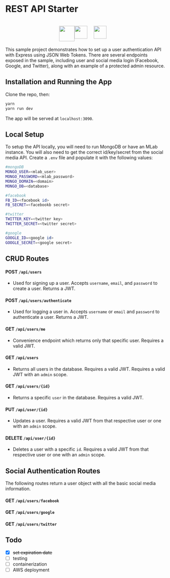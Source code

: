 # REST API Starter
<br/>
<div style='display: flex; justify-content:center;' align-items:'center' ><img height='48px'  src="https://camo.githubusercontent.com/fc61dcbdb7a6e49d3adecc12194b24ab20dfa25b/68747470733a2f2f692e636c6f756475702e636f6d2f7a6659366c4c376546612d3330303078333030302e706e67"
/> <img height='40px'  src="https://s3.amazonaws.com/media-p.slid.es/uploads/364542/images/2393032/Capture_d_e_cran_2016-03-27_a__18.39.05.png"
/>&nbsp;&nbsp;&nbsp;&nbsp;&nbsp;<img height='40px' src="http://passportjs.org/images/PassportJS.svg"
/>&nbsp;&nbsp;&nbsp;&nbsp;&nbsp;
</div>
<br/>
This sample project demonstrates how to set up a user authentication API with Express using JSON Web Tokens. There are several endpoints exposed in the sample, including user and social media login (Facebook, Google, and Twitter), along with an example of a protected admin resource.


## Installation and Running the App
Clone the repo, then:

```bash
yarn
yarn run dev
```

The app will be served at `localhost:3090`.

## Local Setup

To setup the API locally, you will need to run MongoDB or have an MLab instance. You will also need to get the correct id/key/secret from the social media API. Create a `.env` file and populate it with the following values:

```bash
#mongoDB
MONGO_USER=<mlab_user>
MONGO_PASSWORD=<mlab_password>
MONGO_DOMAIN=<domain>
MONGO_DB=<database>

#facebook
FB_ID=<facebook id>
FB_SECRET=<facebookb secret>

#twitter
TWITTER_KEY=<twitter key>
TWITTER_SECRET=<twitter secret>

#google
GOOGLE_ID=<google id>
GOOGLE_SECRET=<google secret>
```

## CRUD Routes

#### **POST** `/api/users`
* Used for signing up a user. Accepts `username`, `email`, and `password` to create a user. Returns a JWT.

#### **POST** `/api/users/authenticate`
* Used for logging a user in. Accepts `username` or `email` and `password` to authenticate a user. Returns a JWT.

#### **GET** `/api/users/me`
* Convenience endpoint which returns only that specific user. Requires a valid JWT.

#### **GET** `/api/users`
* Returns all users in the database. Requires a valid JWT. Requires a valid JWT with an `admin` scope.

#### **GET** `/api/users/{id}`
* Returns a specific `user` in the database. Requires a valid JWT.

#### **PUT** `/api/user/{id}`
* Updates a user. Requires a valid JWT from that respective user or one with an `admin` scope.

#### **DELETE** `/api/user/{id}`
* Deletes a user with a specific `id`. Requires a valid JWT from that respective user or one with an `admin` scope.


## Social Authentication Routes
The following routes return a user object with all the basic social media information.

#### **GET** `/api/users/facebook`
#### **GET** `/api/users/google`
#### **GET** `/api/users/twitter`



## Todo
- [x] ~~set expiration date~~
- [ ] testing
- [ ] containerization
- [ ] AWS deployment
